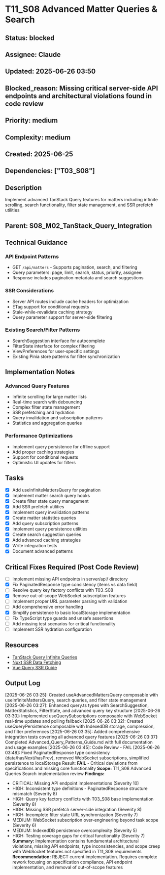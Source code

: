 # T11_S08 Advanced Matter Queries & Search

## Status: blocked
## Assignee: Claude
## Updated: 2025-06-26 03:50
## Blocked_reason: Missing critical server-side API endpoints and architectural violations found in code review
## Priority: medium
## Complexity: medium
## Created: 2025-06-25
## Dependencies: ["T03_S08"]

## Description
Implement advanced TanStack Query features for matters including infinite scrolling, search functionality, filter state management, and SSR prefetch utilities

## Parent: S08_M02_TanStack_Query_Integration

## Technical Guidance

### API Endpoint Patterns
- GET `/api/matters` - Supports pagination, search, and filtering
- Query parameters: page, limit, search, status, priority, assignee
- Response includes pagination metadata and search suggestions

### SSR Considerations
- Server API routes include cache headers for optimization
- ETag support for conditional requests
- Stale-while-revalidate caching strategy
- Query parameter support for server-side filtering

### Existing Search/Filter Patterns
- SearchSuggestion interface for autocomplete
- FilterState interface for complex filtering
- ViewPreferences for user-specific settings
- Existing Pinia store patterns for filter synchronization

## Implementation Notes

### Advanced Query Features
- Infinite scrolling for large matter lists
- Real-time search with debouncing
- Complex filter state management
- SSR prefetching and hydration
- Query invalidation and subscription patterns
- Statistics and aggregation queries

### Performance Optimizations
- Implement query persistence for offline support
- Add proper caching strategies
- Support for conditional requests
- Optimistic UI updates for filters

## Tasks
- [x] Add useInfiniteMattersQuery for pagination
- [x] Implement matter search query hooks
- [x] Create filter state query management
- [x] Add SSR prefetch utilities
- [x] Implement query invalidation patterns
- [x] Create matter statistics queries
- [x] Add query subscription patterns
- [x] Implement query persistence utilities
- [x] Create search suggestion queries
- [x] Add advanced caching strategies
- [x] Write integration tests
- [x] Document advanced patterns

## Critical Fixes Required (Post Code Review)
- [ ] Implement missing API endpoints in server/api/ directory
- [x] Fix PaginatedResponse type consistency (items vs data field)
- [ ] Resolve query key factory conflicts with T03_S08
- [x] Remove out-of-scope WebSocket subscription features
- [ ] Implement proper URL parameter parsing with validation
- [ ] Add comprehensive error handling
- [x] Simplify persistence to basic localStorage implementation
- [ ] Fix TypeScript type guards and unsafe assertions
- [ ] Add missing test scenarios for critical functionality
- [ ] Implement SSR hydration configuration

## Resources
- [TanStack Query Infinite Queries](https://tanstack.com/query/latest/docs/vue/guides/infinite-queries)
- [Nuxt SSR Data Fetching](https://nuxt.com/docs/getting-started/data-fetching)
- [Vue Query SSR Guide](https://tanstack.com/query/latest/docs/vue/guides/ssr)

## Output Log
[2025-06-26 03:25]: Created useAdvancedMattersQuery composable with useInfiniteMattersQuery, search queries, and filter state management
[2025-06-26 03:27]: Enhanced query.ts types with SearchSuggestion, MatterStatistics, FilterState, and advanced query key structure
[2025-06-26 03:30]: Implemented useQuerySubscriptions composable with WebSocket real-time updates and polling fallback
[2025-06-26 03:32]: Created useQueryPersistence composable with IndexedDB storage, compression, and filter preferences
[2025-06-26 03:35]: Added comprehensive integration tests covering all advanced query features
[2025-06-26 03:37]: Completed Advanced_Query_Patterns_Guide.md with full documentation and usage examples
[2025-06-26 03:45]: Code Review - FAIL
[2025-06-26 03:48]: Fixed PaginatedResponse type consistency (data/hasNext/hasPrev), removed WebSocket subscriptions, simplified persistence to localStorage
Result: **FAIL** - Critical deviations from specifications and missing core functionality
**Scope:** T11_S08 Advanced Queries Search implementation review
**Findings:** 
- CRITICAL: Missing API endpoint implementations (Severity 10)
- HIGH: Inconsistent type definitions - PaginatedResponse structure mismatch (Severity 8)
- HIGH: Query key factory conflicts with T03_S08 base implementation (Severity 8)
- HIGH: Missing SSR prefetch server-side integration (Severity 8)
- HIGH: Incomplete filter state URL synchronization (Severity 7)
- MEDIUM: WebSocket subscription over-engineering beyond task scope (Severity 6)
- MEDIUM: IndexedDB persistence overcomplexity (Severity 5)
- HIGH: Testing coverage gaps for critical functionality (Severity 7)
**Summary:** Implementation contains fundamental architectural violations, missing API endpoints, type inconsistencies, and scope creep with WebSocket features not specified in T11_S08 requirements
**Recommendation:** REJECT current implementation. Requires complete rework focusing on specification compliance, API endpoint implementation, and removal of out-of-scope features